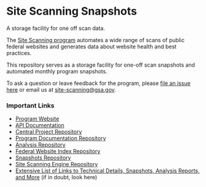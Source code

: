 # Site Scanning Snapshots
A storage facility for one off scan data.


The [Site Scanning program](https://digital.gov/site-scanning/) automates a wide range of scans of public federal websites and generates data about website health and best practices.

This repository serves as a storage facility for one-off scan snapshots and automated monthly program snapshots.   

To ask a question or leave feedback for the program, please [file an issue here](https://github.com/GSA/site-scanning/issues) or email us at site-scanning@gsa.gov.    

### Important Links

* [Program Website](https://digital.gov/site-scanning)
* [API Documentation](https://open.gsa.gov/api/site-scanning-api/)
* [Central Project Repository](https://github.com/GSA/site-scanning)
* [Program Documentation Repository](https://github.com/GSA/site-scanning-documentation)
* [Analysis Repository](https://github.com/GSA/site-scanning-analysis)
* [Federal Website Index Repository](https://github.com/GSA/federal-website-index)
* [Snapshots Repository](https://github.com/GSA/site-scanning-snapshots)
* [Site Scanning Engine Repository](https://github.com/GSA/site-scanning-engine)
* [Extensive List of Links to Technical Details, Snapshots, Analysis Reports, and More](https://digital.gov/guides/site-scanning/technical-details/) (if in doubt, look here)
